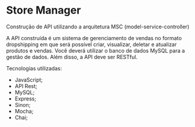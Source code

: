 # Store Manager

Construção de API utilizando a arquitetura MSC (model-service-controller)

A API construída é um sistema de gerenciamento de vendas no formato dropshipping em que será possível criar, visualizar, deletar e atualizar produtos e vendas. Você deverá utilizar o banco de dados MySQL para a gestão de dados. Além disso, a API deve ser RESTful.

Tecnologias utilizadas:
- JavaScript;
- API Rest;
- MySQL;
- Express;
- Sinon;
- Mocha;
- Chai;
